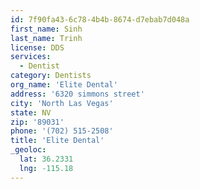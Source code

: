 ```yaml
---
id: 7f90fa43-6c78-4b4b-8674-d7ebab7d048a
first_name: Sinh
last_name: Trinh
license: DDS
services:
  - Dentist
category: Dentists
org_name: 'Elite Dental'
address: '6320 simmons street'
city: 'North Las Vegas'
state: NV
zip: '89031'
phone: '(702) 515-2508'
title: 'Elite Dental'
_geoloc:
  lat: 36.2331
  lng: -115.18
---
```

